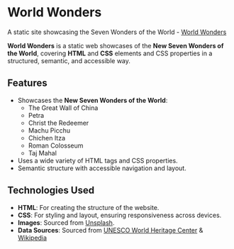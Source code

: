 # World Wonders
A static site showcasing the Seven Wonders of the World - [World Wonders](https://venkatsaivikram.github.io/world-wonders/)

**World Wonders** is a static web showcases of the **New Seven Wonders of the World**, covering **HTML** and **CSS** elements and CSS properties in a structured, semantic, and accessible way.

## Features

- Showcases the **New Seven Wonders of the World**:
  - The Great Wall of China
  - Petra
  - Christ the Redeemer
  - Machu Picchu
  - Chichen Itza
  - Roman Colosseum
  - Taj Mahal
- Uses a wide variety of HTML tags and CSS properties.
- Semantic structure with accessible navigation and layout.

## Technologies Used

- **HTML**: For creating the structure of the website.
- **CSS**: For styling and layout, ensuring responsiveness across devices.
- **Images**: Sourced from [Unsplash](https://unsplash.com/).
- **Data Sources**: Sourced from [UNESCO World Heritage Center](https://whc.unesco.org/) & [Wikipedia](https://www.wikipedia.org/)
